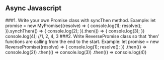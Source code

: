 ## Async	Javascript
###1.	Write	your	own	Promise	class	with	syncThen	method.
      Example:
      let	promise	=	new	MyPromise((resolve)	=>	{
      console.log(1);
      resolve();
      }).synchThen(()	=>	{
      console.log(2);
      }).then(()	=>	{
      console.log(3);
      })
      console.log(4);
      //1,	2,	4,	3
###2.	Write	ReversePromise	class	so	that	‘then’	functions	are	calling	from	the	end	to
      the	start.
      Example:
      let	promise	=	new	ReversePromise((resolve)	=>	{
      console.log(1);
      resolve();
      })
      .then(()	=>	console.log(2))
      .then(()	=>	console.log(3))
      .then(()	=>	console.log(4))